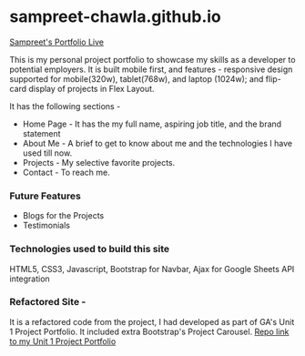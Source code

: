 # sampreet-chawla.github.io

[Sampreet's Portfolio Live](https://sampreet-chawla.github.io/)

This is my personal project portfolio to showcase my skills as a developer to potential employers. It is built mobile first, and features - responsive design supported for mobile(320w), tablet(768w), and laptop (1024w); and flip-card display of projects in Flex Layout.

It has the following sections -

- Home Page - It has the my full name, aspiring job title, and the brand statement
- About Me - A brief to get to know about me and the technologies I have used till now.
- Projects - My selective favorite projects.
- Contact - To reach me.

### Future Features

- Blogs for the Projects
- Testimonials

### Technologies used to build this site

HTML5, CSS3, Javascript, Bootstrap for Navbar, Ajax for Google Sheets API integration

### Refactored Site -

It is a refactored code from the project, I had developed as part of GA's Unit 1 Project Portfolio. It included extra Bootstrap's Project Carousel. [Repo link to my Unit 1 Project Portfolio](https://github.com/sampreet-chawla/portfolio-GA-project1)
